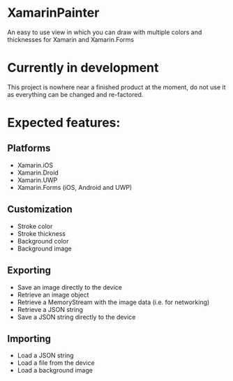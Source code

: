 # XamarinPainter
An easy to use view in which you can draw with multiple colors and thicknesses for Xamarin and Xamarin.Forms

# Currently in development
This project is nowhere near a finished product at the moment, do not use it as everything can be changed and re-factored.

# Expected features:
## Platforms
* Xamarin.iOS
* Xamarin.Droid
* Xamarin.UWP
* Xamarin.Forms (iOS, Android and UWP)

## Customization
* Stroke color
* Stroke thickness
* Background color
* Background image

## Exporting
* Save an image directly to the device
* Retrieve an image object
* Retrieve a MemoryStream with the image data (i.e. for networking)
* Retrieve a JSON string
* Save a JSON string directly to the device

## Importing
* Load a JSON string
* Load a file from the device
* Load a background image


